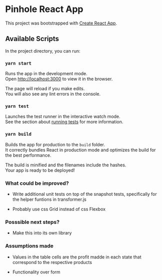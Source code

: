 # Pinhole React App

This project was bootstrapped with [Create React App](https://github.com/facebook/create-react-app).

## Available Scripts

In the project directory, you can run:

### `yarn start`

Runs the app in the development mode.\
Open [http://localhost:3000](http://localhost:3000) to view it in the browser.

The page will reload if you make edits.\
You will also see any lint errors in the console.

### `yarn test`

Launches the test runner in the interactive watch mode.\
See the section about [running tests](https://facebook.github.io/create-react-app/docs/running-tests) for more information.

### `yarn build`

Builds the app for production to the `build` folder.\
It correctly bundles React in production mode and optimizes the build for the best performance.

The build is minified and the filenames include the hashes.\
Your app is ready to be deployed!

### What could be improved?

- Write additional unit tests on top of the snapshot tests, specifically for the helper funtions in transformer.js

- Probably use css Grid instead of css Flexbox

### Posssible next steps?

- Make this into its own library

### Assumptions made

- Values in the table cells are the profit madde in each state that correspond to the respective products

- Functionality over form
